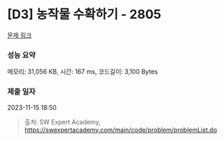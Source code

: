# [D3] 농작물 수확하기 - 2805 

[문제 링크](https://swexpertacademy.com/main/code/problem/problemDetail.do?contestProbId=AV7GLXqKAWYDFAXB) 

### 성능 요약

메모리: 31,056 KB, 시간: 167 ms, 코드길이: 3,100 Bytes

### 제출 일자

2023-11-15 18:50



> 출처: SW Expert Academy, https://swexpertacademy.com/main/code/problem/problemList.do